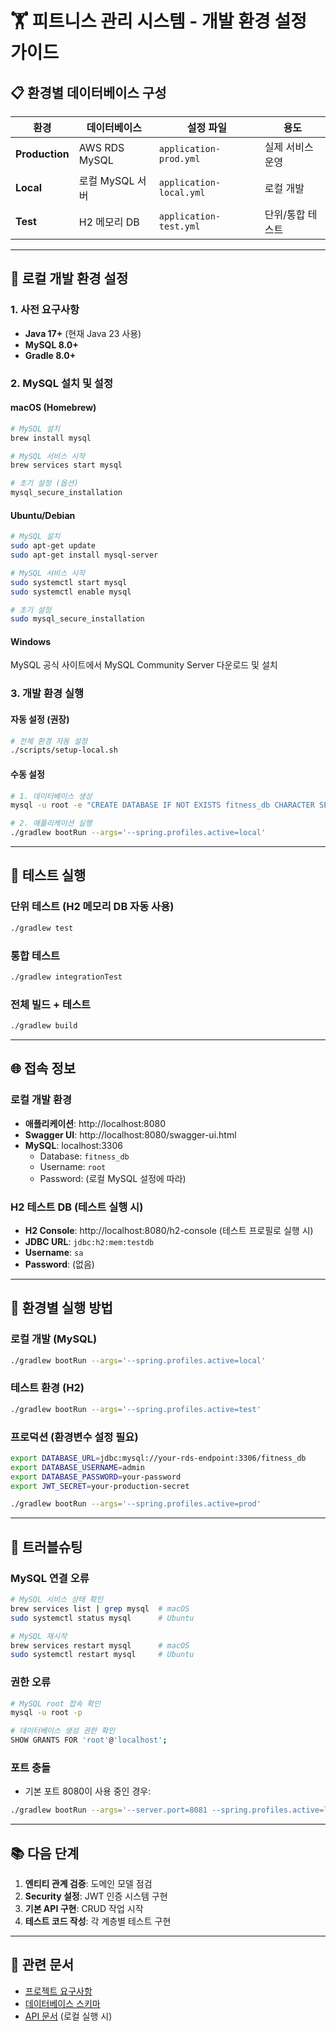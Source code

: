 # 🏋️ 피트니스 관리 시스템 - 개발 환경 설정 가이드

## 📋 환경별 데이터베이스 구성

| 환경 | 데이터베이스 | 설정 파일 | 용도 |
|------|-------------|-----------|------|
| **Production** | AWS RDS MySQL | `application-prod.yml` | 실제 서비스 운영 |
| **Local** | 로컬 MySQL 서버 | `application-local.yml` | 로컬 개발 |
| **Test** | H2 메모리 DB | `application-test.yml` | 단위/통합 테스트 |

---

## 🚀 로컬 개발 환경 설정

### 1. 사전 요구사항
- **Java 17+** (현재 Java 23 사용)
- **MySQL 8.0+** 
- **Gradle 8.0+**

### 2. MySQL 설치 및 설정

#### macOS (Homebrew)
```bash
# MySQL 설치
brew install mysql

# MySQL 서비스 시작
brew services start mysql

# 초기 설정 (옵션)
mysql_secure_installation
```

#### Ubuntu/Debian
```bash
# MySQL 설치
sudo apt-get update
sudo apt-get install mysql-server

# MySQL 서비스 시작
sudo systemctl start mysql
sudo systemctl enable mysql

# 초기 설정
sudo mysql_secure_installation
```

#### Windows
MySQL 공식 사이트에서 MySQL Community Server 다운로드 및 설치

### 3. 개발 환경 실행

#### 자동 설정 (권장)
```bash
# 전체 환경 자동 설정
./scripts/setup-local.sh
```

#### 수동 설정
```bash
# 1. 데이터베이스 생성
mysql -u root -e "CREATE DATABASE IF NOT EXISTS fitness_db CHARACTER SET utf8mb4 COLLATE utf8mb4_unicode_ci;"

# 2. 애플리케이션 실행
./gradlew bootRun --args='--spring.profiles.active=local'
```

---

## 🧪 테스트 실행

### 단위 테스트 (H2 메모리 DB 자동 사용)
```bash
./gradlew test
```

### 통합 테스트
```bash
./gradlew integrationTest
```

### 전체 빌드 + 테스트
```bash
./gradlew build
```

---

## 🌐 접속 정보

### 로컬 개발 환경
- **애플리케이션**: http://localhost:8080
- **Swagger UI**: http://localhost:8080/swagger-ui.html
- **MySQL**: localhost:3306
  - Database: `fitness_db`
  - Username: `root`
  - Password: (로컬 MySQL 설정에 따라)

### H2 테스트 DB (테스트 실행 시)
- **H2 Console**: http://localhost:8080/h2-console (테스트 프로필로 실행 시)
- **JDBC URL**: `jdbc:h2:mem:testdb`
- **Username**: `sa`
- **Password**: (없음)

---

## 🔧 환경별 실행 방법

### 로컬 개발 (MySQL)
```bash
./gradlew bootRun --args='--spring.profiles.active=local'
```

### 테스트 환경 (H2)
```bash
./gradlew bootRun --args='--spring.profiles.active=test'
```

### 프로덕션 (환경변수 설정 필요)
```bash
export DATABASE_URL=jdbc:mysql://your-rds-endpoint:3306/fitness_db
export DATABASE_USERNAME=admin
export DATABASE_PASSWORD=your-password
export JWT_SECRET=your-production-secret

./gradlew bootRun --args='--spring.profiles.active=prod'
```

---

## 🐛 트러블슈팅

### MySQL 연결 오류
```bash
# MySQL 서비스 상태 확인
brew services list | grep mysql  # macOS
sudo systemctl status mysql      # Ubuntu

# MySQL 재시작
brew services restart mysql      # macOS
sudo systemctl restart mysql     # Ubuntu
```

### 권한 오류
```bash
# MySQL root 접속 확인
mysql -u root -p

# 데이터베이스 생성 권한 확인
SHOW GRANTS FOR 'root'@'localhost';
```

### 포트 충돌
- 기본 포트 8080이 사용 중인 경우:
```bash
./gradlew bootRun --args='--server.port=8081 --spring.profiles.active=local'
```

---

## 📚 다음 단계

1. **엔티티 관계 검증**: 도메인 모델 점검
2. **Security 설정**: JWT 인증 시스템 구현  
3. **기본 API 구현**: CRUD 작업 시작
4. **테스트 코드 작성**: 각 계층별 테스트 구현

---

## 🔗 관련 문서

- [프로젝트 요구사항](../CLAUDE.md)
- [데이터베이스 스키마](./database-schema.md)
- [API 문서](http://localhost:8080/swagger-ui.html) (로컬 실행 시)